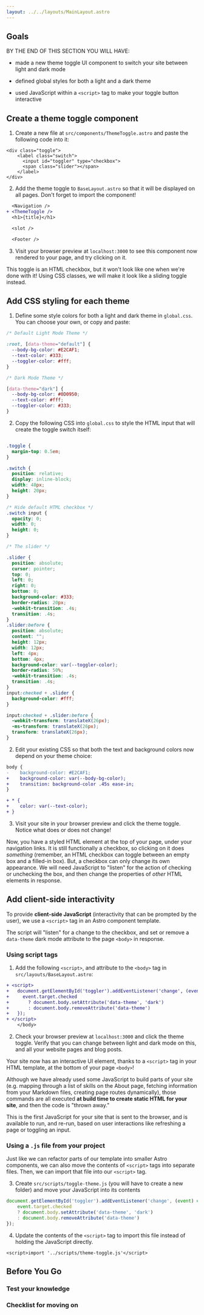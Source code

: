 ```yaml
---
layout: ../../layouts/MainLayout.astro
---
```


## Goals

BY THE END OF THIS SECTION YOU WILL HAVE:

- made a new theme toggle UI component to switch your site between light and dark mode

- defined global styles for both a light and a dark theme

- used JavaScript within a `<script>` tag to make your toggle button interactive 

## Create a theme toggle component

1. Create a new file at `src/components/ThemeToggle.astro` and paste the following code into it:

```astro
<div class="toggle">
    <label class="switch">
      <input id="toggler" type="checkbox">
      <span class="slider"></span>
    </label>
</div>
```


2. Add the theme toggle to `BaseLayout.astro` so that it will be displayed on all pages. Don't forget to import the component!

```diff
  <Navigation />
+ <ThemeToggle />
  <h1>{title}</h1>

  <slot />

  <Footer />
```

3. Visit your browser preview at `localhost:3000` to see this component now rendered to your page, and try clicking on it.


This toggle is an HTML checkbox, but it won't look like one when we're done with it! Using CSS classes, we will make it look like a sliding toggle instead.


## Add CSS styling for each theme

1. Define some style colors for both a light and dark theme in `global.css`. You can choose your own, or copy and paste:

```css
/* Default Light Mode Theme */

:root, [data-theme="default"] {
  --body-bg-color: #E2CAF1;
  --text-color: #333;
  --toggler-color: #fff;
}

/* Dark Mode Theme */

[data-theme="dark"] {
  --body-bg-color: #0D0950;
  --text-color: #fff;
  --toggler-color: #333;
}
```

2. Copy the following CSS into `global.css` to style the HTML input that will create the toggle switch itself:

```css

.toggle {
  margin-top: 0.5em;
}

.switch {
  position: relative;
  display: inline-block;
  width: 48px;
  height: 20px;
}

/* Hide default HTML checkbox */
.switch input {
  opacity: 0;
  width: 0;
  height: 0;
}

/* The slider */

.slider {
  position: absolute;
  cursor: pointer;
  top: 0;
  left: 0;
  right: 0;
  bottom: 0;
  background-color: #333;
  border-radius: 20px;
  -webkit-transition: .4s;
  transition: .4s;
}
.slider:before {
  position: absolute;
  content: "";
  height: 12px;
  width: 12px;
  left: 4px;
  bottom: 4px;
  background-color: var(--toggler-color);
  border-radius: 50%;
  -webkit-transition: .4s;
  transition: .4s;
}
input:checked + .slider {
  background-color: #fff;
}

input:checked + .slider:before {
  -webkit-transform: translateX(26px);
  -ms-transform: translateX(26px);
  transform: translateX(26px);
}

```

2. Edit your existing CSS so that both the text and background colors now depend on your theme choice:

```diff
body {
-    background-color: #E2CAF1;    
+    background-color: var(--body-bg-color);
+    transition: background-color .45s ease-in;    
}

+ * {
+    color: var(--text-color);
+ }

```

3. Visit your site in your browser preview and click the theme toggle. Notice what does or does not change!

Now, you have a styled HTML element at the top of your page, under your navigation links. It is still functionally a checkbox, so clicking on it does *something* (remember, an HTML checkbox can toggle between an empty box and a filled-in box). But, a checkbox can only change its own appearance. We will need JavaScript to "listen" for the action of checking or unchecking the box, and then change the properties of *other* HTML elements in response.

## Add client-side interactivity

To provide **client-side JavaScript** (interactivity that can be prompted by the user), we use a `<script>` tag in an Astro component template. 

The script will "listen" for a change to the checkbox, and set or remove a `data-theme` dark mode attribute to the page `<body>` in response.

### Using script tags

1. Add the following `<script>`, and attribute to the `<body>` tag in `src/layouts/BaseLayout.astro`:

```diff
+ <script>
+   document.getElementById('toggler').addEventListener('change', (event) => {
+     event.target.checked 
+       ? document.body.setAttribute('data-theme', 'dark')
+       : document.body.removeAttribute('data-theme')
+   });
+ </script>
	</body>
```
2. Check your browser preview at `localhost:3000` and click the theme toggle. Verify that you can change between light and dark mode on this, and all your website pages and blog posts.

Your site now has an interactive UI element, thanks to a `<script>` tag in your HTML template, at the bottom of your page `<body>`!

Although we have already used some JavaScript to build parts of your site (e.g. mapping through a list of skills on the About page, fetching information from your Markdown files, creating page routes dynamically), those commands are all executed **at build time to create static HTML for your site**, and then the code is "thrown away." 

This is the first JavaScript for your site that is sent to the browser, and is available to run, and re-run, based on user interactions like refreshing a page or toggling an input.

### Using a `.js` file from your project

Just like we can refactor parts of our template into smaller Astro components, we can also move the contents of `<script>` tags into separate files. Then, we can import that file into our `<script>` tag.


3. Create `src/scripts/toggle-theme.js` (you will have to create a new folder) and move your JavaScript into its contents

```js
document.getElementById('toggler').addEventListener('change', (event) => {
    event.target.checked 
    ? document.body.setAttribute('data-theme', 'dark')
    : document.body.removeAttribute('data-theme')
});
```

4. Update the contents of the `<script>` tag to import this file instead of holding the JavaScript directly.

```astro
<script>import '../scripts/theme-toggle.js'</script>

```

## Before You Go

### Test your knowledge

### Checklist for moving on